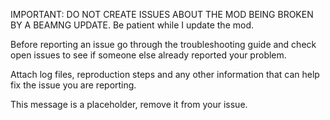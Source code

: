 IMPORTANT: DO NOT CREATE ISSUES ABOUT THE MOD BEING BROKEN BY A BEAMNG UPDATE. Be patient while I update the mod.

Before reporting an issue go through the troubleshooting guide and check open issues to see if someone else already reported your problem.

Attach log files, reproduction steps and any other information that can help fix the issue you are reporting.

This message is a placeholder, remove it from your issue.
